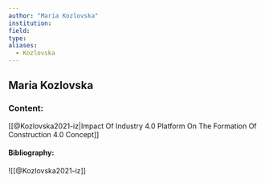 ```yaml
---
author: "Maria Kozlovska"
institution:
field:
type:
aliases:
  - Kozlovska
---
```


## Maria Kozlovska

### Content:
[[@Kozlovska2021-iz|Impact Of Industry 4.0 Platform On The Formation Of Construction 4.0 Concept]]

#### Bibliography:

![[@Kozlovska2021-iz]]